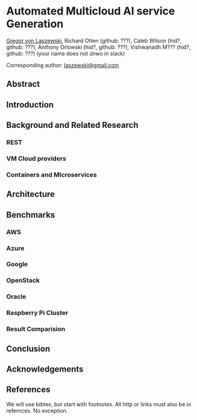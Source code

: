# Automated Multicloud AI service Generation

[Gregor von Laszewski](https://laszewski.github.io/), 
Richard Otten (github: ???), 
Caleb Wilson (hid?, github: ???), 
Anthony Orlowski (hid?, github: ???),
Vishwanadh M??? (hid?, github: ???) (your name does not shwo in slack)

Corresponding author: laszewski@gmail.com

## Abstract

## Introduction

## Background and Related Research

### REST

### VM Cloud providers 

### Containers and MIcroservices

## Architecture

## Benchmarks

### AWS

### Azure

### Google

### OpenStack

### Oracle

### Raspberry Pi Cluster

### Result Comparision

## Conclusion

## Acknowledgements

## References

We will use bibtex, but start with footnotes. All http or links must also be in refernces. No exception.

